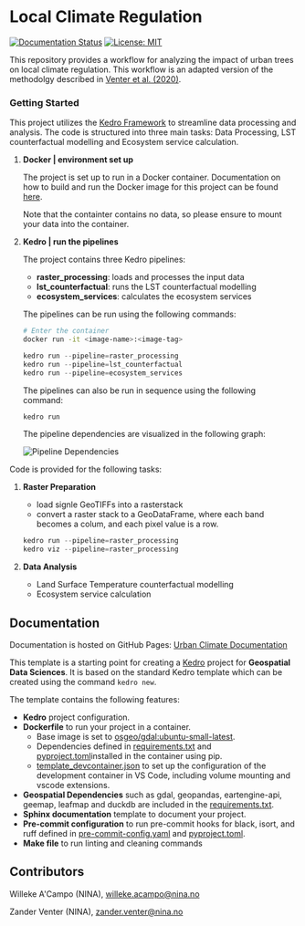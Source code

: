 Local Climate Regulation
========================

[![Documentation Status](https://readthedocs.org/projects/kedro-geospatial/badge/?version=latest)](https://ac-willeke.github.io/kedro-geospatial/html/index.html)
[![License: MIT](https://img.shields.io/badge/License-MIT-yellow.svg)](https://opensource.org/licenses/MIT)


This repository provides a workflow for analyzing the impact of urban trees on local climate regulation. This workflow is an adapted version of the methodolgy described in [Venter et al. (2020)](https://www.sciencedirect.com/science/article/pii/S0048969719361893).




### Getting Started

This project utilizes the [Kedro Framework](https://docs.kedro.org/en/stable/index.html) to streamline data processing and analysis. The code is structured into three main tasks: Data Processing, LST counterfactual modelling and Ecosystem service calculation.



1. **Docker | environment set up**

    The project is set up to run in a Docker container. Documentation on how to build and run the Docker image for this project can be found [here](https://ac-willeke.github.io/urban-climate/html/docker.html).

    Note that the containter contains no data, so please ensure to mount your data into the container.


2. **Kedro | run the pipelines**

    The project contains three Kedro pipelines:
    - **raster_processing**: loads and processes the input data
    - **lst_counterfactual**: runs the LST counterfactual modelling
    - **ecosystem_services**: calculates the ecosystem services

    The pipelines can be run using the following commands:
    ```bash
    # Enter the container
    docker run -it <image-name>:<image-tag>
    ``````

    ```python
    kedro run --pipeline=raster_processing
    kedro run --pipeline=lst_counterfactual
    kedro run --pipeline=ecosystem_services
    ```

    The pipelines can also be run in sequence using the following command:

    ```python
    kedro run
    ```

    The pipeline dependencies are visualized in the following graph:

    ![Pipeline Dependencies](/docs/source/img/pipeline_dependencies.png)







Code is provided for the following tasks:

1. **Raster Preparation**
    - load signle GeoTIFFs into a rasterstack
    - convert a raster stack to a GeoDataFrame, where each band becomes a colum, and each pixel value is a row.

    ```python
    kedro run --pipeline=raster_processing
    kedro viz --pipeline=raster_processing
    ```

2. **Data Analysis**
    - Land Surface Temperature counterfactual modelling
    - Ecosystem service calculation




## Documentation
Documentation is hosted on GitHub Pages: [Urban Climate Documentation](https://ac-willeke.github.io/urban-climate/html/index.html)


This template is a starting point for creating a
[Kedro](https://docs.kedro.org/en/stable/index.html) project for
**Geospatial Data Sciences**. It is based on the standard Kedro template which
can be created using the command ``kedro new``.


The template contains the following features:

- **Kedro** project configuration.
- **Dockerfile** to run your project in a container.
    - Base image is set to [osgeo/gdal:ubuntu-small-latest](https://github.com/OSGeo/gdal/pkgs/container/gdal).
    - Dependencies defined in [requirements.txt](/src/requirements.txt) and [pyproject.toml](src/pyproject.toml)installed in the container using pip.
    - [template_devcontainer.json](/.devcontainer/template_devcontainer.json) to set up the configuration of the development container in VS Code, including volume mounting and vscode extensions.
- **Geospatial Dependencies** such as gdal, geopandas, eartengine-api, geemap, leafmap and duckdb are included in the [requirements.txt](/src/requirements.txt>).
- **Sphinx documentation** template to document your project.
- **Pre-commit configuration** to run pre-commit hooks for black, isort, and ruff defined in [pre-commit-config.yaml](pre-commit-config.yaml) and [pyproject.toml](/pyproject.toml).
- **Make file** to run linting and cleaning commands

## Contributors

Willeke A'Campo (NINA), willeke.acampo@nina.no

Zander Venter (NINA), zander.venter@nina.no
